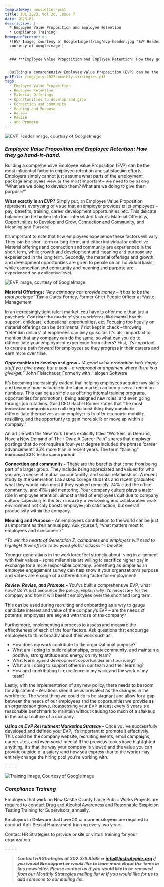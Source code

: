 ```yaml
---
templateKey: newsletter-post
title: JUL 2023, Vol 20, Issue 7
date: 2023-07
description: |-
  * Employee Value Proposition and Employee Retention
  * Compliance Training
homepageExcerpt: >-
  ![EVP Image, courtesy of GoogleImage](/img/evp-header.jpg "EVP Header Image,
  courtesy of GoogleImage")


  ### ***Employee Value Proposition and Employee Retention: How they go hand-in-hand.***


  Building a comprehensive Employee Value Proposition (EVP) can be the most influential factor in employee retention and satisfaction efforts. Employers simply cannot just assume what parts of the employment package employees view as the most important – we need to be asking “What are we doing to develop them? What are we doing to give them purpose?”
pdfFile: /img/july-2023-monthly-strategies.pdf
tags:
  - Employee Value Proposition
  - Employee Retention
  - Material Offerings
  - Opportunities to develop and grow
  - Connection and community
  - Meaning and Purpose
  - Review
  - Revise
  - and Promote
---
```

![EVP Header Image, courtesy of GoogleImage](/img/evp-header.jpg "EVP Header Image, courtesy of GoogleImage")

### ***Employee Value Proposition and Employee Retention: How they go hand-in-hand.***

Building a comprehensive Employee Value Proposition (EVP) can be the most influential factor in employee retention and satisfaction efforts. Employers simply cannot just assume what parts of the employment package employees view as the most important – we need to be asking “What are we doing to develop them? What are we doing to give them purpose?”

**What exactly is an EVP?** Simply put, an Employee Value Proposition represents everything of value that an employer provides to its employees – pay, benefits, training, career development opportunities, etc. This delicate balance can be broken into four interrelated factors: Material Offerings, Opportunities to Develop and Grow, Connection and Community, and Meaning and Purpose.

It’s important to note that how employees experience these factors will vary. They can be short-term or long-term, and either individual or collective. Material offerings and connection and community are experienced in the short term, while growth and development and meaning and purpose are experienced in the long term. Secondly, the material offerings and growth and development opportunities are given to people on an individual basis, while connection and community and meaning and purpose are experienced on a collective level.

![EVP Image, courtesy of GoogleImage](/img/evp.jpg "EVP Image, courtesy of GoogleImage")

**Material Offerings:** *“Any company can provide money – it has to be the total package”* Tamla Oates-Forney, Former Chief People Officer at Waste Management

In an increasingly tight talent market, you have to offer more than just a paycheck. Consider the needs of your workforce, like mental health support, childcare, educational opportunities, etc. Focusing too heavily on material offerings can be detrimental if not kept in check – throwing “retention dollars” at employees can only go so far. It's also important to mention that any company can do the same, so what can you do to differentiate your employment experience from others? First, it’s important to create a path forward for employees so they progress in their careers and earn more over time.

**Opportunities to develop and grow -** *“A good value proposition isn’t simply stuff you give away, but a deal – a reciprocal arrangement where there is a give/get.”* John Fleischauer, Formerly with Halogen Software

It’s becoming increasingly evident that helping employees acquire new skills and become more valuable in the labor market can bump overall retention numbers. This can be as simple as offering internal training programs, opportunities for promotions, being assigned new roles, and even going through job rotations. Guild CEO Rachel Romer states that “the most innovative companies are realizing the best thing they can do to differentiate themselves as an employer is to offer economic mobility, reskilling, and the opportunity to gain more skills or move up within a company.”

An article with the New York Times explicitly titled “Workers, in Demand, Have a New Demand of Their Own: A Career Path” shares that employer postings that do not require a four-year degree included the phrase “career advancement” 35% more than in recent years. The term “training” increased 32% in the same period!

**Connection and community -** These are the benefits that come from being part of a larger group. They include being appreciated and valued for who you are, a sense of mutual accountability, and social relationships. A recent study by the Generation Lab asked college students and recent graduates what they would miss most if they worked remotely, 74% cited the office community, and 41% said mentoring. Your company culture plays a major role in employee retention: almost a third of employees quit due to company culture. Especially in the tech industry, a welcoming and collaborative work environment not only boosts employee job satisfaction, but overall productivity within the company.

**Meaning and Purpose -** An employee’s contribution to the world can be just as important as their annual pay. Ask yourself, “what matters most to employees and consumers?”

*“To win the hearts of Generation Z, companies and employers will need to highlight their efforts to be good global citizens.”*– Deloitte

Younger generations in the workforce feel strongly about living in alignment with their values – some millennials are willing to sacrifice higher pay in exchange for a more responsible company. Something as simple as an employee engagement survey can help show if your organization's purpose and values are enough of a differentiating factor for employment!

***Review, Revise, and Promote -*** You’ve built a comprehensive EVP, what now? Don’t just announce the policy; explain why it’s necessary for the company and how it will benefit employees over the short and long term.

This can be used during recruiting and onboarding as a way to gauge candidate interest and value of the company’s EVP – are the needs of potential employees are aligned with those of the company?

Furthermore, implementing a process to assess and measure the effectiveness of each of the four factors. Ask questions that encourage employees to think broadly about their work such as:

* How does my work contribute to the organizational purpose?
* What am I doing to build relationships, create community, and maintain a positive, strong attitude and energy on my team?
* What learning and development opportunities am I pursuing?
* What am I doing to support others in our team and their learning?
* How am I contributing to excellence in my work and the work of my team?

Lastly, with the implementation of any new policy, there needs to be room for adjustment – iterations should be as prevalent as the changes in the workforce. The worst thing we could do is be stagnant and allow for a gap between the needs of our employees and the opportunities we provide as an organization grows. Reassessing your EVP at least every 5 years is a reasonable benchmark to maintain without causing too much of a shakeup in the actual culture of a company.

***Using an EVP Recruitment Marketing Strategy -*** Once you’ve successfully developed and defined your EVP, it’s important to promote it effectively. This could be the company website, recruiting events, email campaigns, career sites, and even social media! If the previous topics have highlighted anything, it’s that the way your company is viewed and the value you can provide outside of a salary (and how you express that to the world) may entirely change the hiring pool you’re working with.

\-﻿ - - -

![Training Image, Courtesy of GoogleImage](/img/training.jpg "Training Image, Courtesy of GoogleImage")

### ***Compliance Training***

Employers that work on New Castle County Large Public Works Projects are required to conduct Drug and Alcohol Awareness and Reasonable Suspicion Testing Training for Supervisors, annually.

Employers in Delaware that have 50 or more employees are required to conduct Anti-Sexual Harassment training every two years.

Contact HR Strategies to provide onsite or virtual training for your organization.

\-﻿ - - -

> ***Contact HR Strategies at 302.376.8595 or info@hrstrategies.org if you would like support or would like to learn more about the items in this newsletter. Please contact us if you would like to be removed from our Monthly Strategies mailing list or if you would like for us to add someone to our mailing list.***